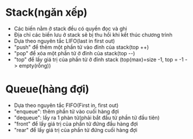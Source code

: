 # Stack(ngăn xếp)
- Các biến nằm ở stack đều có quyền đọc và ghi
- Địa chỉ các biến lưu ở stack sẽ bị thu hồi khi kết thúc chương trình
- Dựa theo nguyên tắc LIFO(last in first out)
- "push" để thêm một phần tử vào đỉnh của stack(top ++)
- "pop" để xóa một phần tử ở đỉnh của stack(top --)
- "top" để lấy giá trị của phần từ ở đỉnh stack (top(max)=size -1, top = -1 -> empty(rỗng))
# Queue(hàng đợi)
- Dựa theo nguyên tắc FIFO(First in, first out)
- "enqueue": thêm phần tử vào cuối hàng đợi
- "dequeue": lấy ra 1 phàn tử(phải bắt đầu từ phần tử đầu tiên)
- "front" để lấy giá trị của phần tử đứng đầu hàng đợi
- "rear" để lấy giá trị của phần tử đứng cuối hàng đợi
